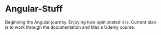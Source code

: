 # Angular-Stuff

Beginning the Angular journey.  Enjoying how opinionated it is.  Current plan is to work through the documentation and Max's Udemy course.

